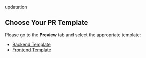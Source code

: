 updatation

## Choose Your PR Template

Please go to the **Preview** tab and select the appropriate template:

* [Backend Template](?expand=1&template=backend-pr.md)
* [Frontend Template](?expand=1&template=frontend-pr.md)
